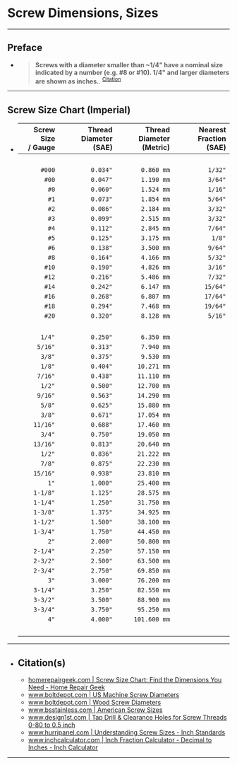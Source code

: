 <!-- https://github.com/mcavallo-git/Coding/blob/main/hardware/screws-screwdrivers/screw-dimensions-sizes.md -->

# Screw Dimensions, Sizes

<!-- ------------------------------ -->

***
## Preface
  - > **Screws with a diameter smaller than ~1/4" have a nominal size indicated by a number (e.g. #8 or #10). 1/4" and larger diameters are shown as inches.**. <sup><a href="http://www.hurripanel.com/content/218822/pdf_docs/screw_size_chart.pdf">Citation</a></sup>

<!-- ------------------------------ -->

***
## Screw Size Chart (Imperial)
  - | Screw Size<br />/ Gauge | Thread Diameter<br />(SAE) | Thread Diameter<br />(Metric) | Nearest Fraction<br />(SAE) |
    | ----------------------: | -------------------------: | ----------------------------: | --------------------------: |
    |                  <br /> |                     <br /> |                        <br /> |                      <br /> |
    |                  `#000` |                   `0.034"` |                    `0.860 mm` |                     `1/32"` |
    |                   `#00` |                   `0.047"` |                    `1.190 mm` |                     `3/64"` |
    |                    `#0` |                   `0.060"` |                    `1.524 mm` |                     `1/16"` |
    |                    `#1` |                   `0.073"` |                    `1.854 mm` |                     `5/64"` |
    |                    `#2` |                   `0.086"` |                    `2.184 mm` |                     `3/32"` |
    |                    `#3` |                   `0.099"` |                    `2.515 mm` |                     `3/32"` |
    |                    `#4` |                   `0.112"` |                    `2.845 mm` |                     `7/64"` |
    |                    `#5` |                   `0.125"` |                    `3.175 mm` |                      `1/8"` |
    |                    `#6` |                   `0.138"` |                    `3.500 mm` |                     `9/64"` |
    |                    `#8` |                   `0.164"` |                    `4.166 mm` |                     `5/32"` |
    |                   `#10` |                   `0.190"` |                    `4.826 mm` |                     `3/16"` |
    |                   `#12` |                   `0.216"` |                    `5.486 mm` |                     `7/32"` |
    |                   `#14` |                   `0.242"` |                    `6.147 mm` |                    `15/64"` |
    |                   `#16` |                   `0.268"` |                    `6.807 mm` |                    `17/64"` |
    |                   `#18` |                   `0.294"` |                    `7.468 mm` |                    `19/64"` |
    |                   `#20` |                   `0.320"` |                    `8.128 mm` |                     `5/16"` |
    |                  <br /> |                     <br /> |                        <br /> |                      <br /> |
    |                  `1/4"` |                   `0.250"` |                    `6.350 mm` |                             |
    |                 `5/16"` |                   `0.313"` |                    `7.940 mm` |                             |
    |                  `3/8"` |                   `0.375"` |                    `9.530 mm` |                             |
    |                  `1/8"` |                   `0.404"` |                   `10.271 mm` |                             |
    |                 `7/16"` |                   `0.438"` |                   `11.110 mm` |                             |
    |                  `1/2"` |                   `0.500"` |                   `12.700 mm` |                             |
    |                 `9/16"` |                   `0.563"` |                   `14.290 mm` |                             |
    |                  `5/8"` |                   `0.625"` |                   `15.880 mm` |                             |
    |                  `3/8"` |                   `0.671"` |                   `17.054 mm` |                             |
    |                `11/16"` |                   `0.688"` |                   `17.460 mm` |                             |
    |                  `3/4"` |                   `0.750"` |                   `19.050 mm` |                             |
    |                `13/16"` |                   `0.813"` |                   `20.640 mm` |                             |
    |                  `1/2"` |                   `0.836"` |                   `21.222 mm` |                             |
    |                  `7/8"` |                   `0.875"` |                   `22.230 mm` |                             |
    |                `15/16"` |                   `0.938"` |                   `23.810 mm` |                             |
    |                    `1"` |                   `1.000"` |                   `25.400 mm` |                             |
    |                `1-1/8"` |                   `1.125"` |                   `28.575 mm` |                             |
    |                `1-1/4"` |                   `1.250"` |                   `31.750 mm` |                             |
    |                `1-3/8"` |                   `1.375"` |                   `34.925 mm` |                             |
    |                `1-1/2"` |                   `1.500"` |                   `38.100 mm` |                             |
    |                `1-3/4"` |                   `1.750"` |                   `44.450 mm` |                             |
    |                    `2"` |                   `2.000"` |                   `50.800 mm` |                             |
    |                `2-1/4"` |                   `2.250"` |                   `57.150 mm` |                             |
    |                `2-3/2"` |                   `2.500"` |                   `63.500 mm` |                             |
    |                `2-3/4"` |                   `2.750"` |                   `69.850 mm` |                             |
    |                    `3"` |                   `3.000"` |                   `76.200 mm` |                             |
    |                `3-1/4"` |                   `3.250"` |                   `82.550 mm` |                             |
    |                `3-3/2"` |                   `3.500"` |                   `88.900 mm` |                             |
    |                `3-3/4"` |                   `3.750"` |                   `95.250 mm` |                             |
    |                    `4"` |                   `4.000"` |                  `101.600 mm` |                             |
    |                  <br /> |                     <br /> |                        <br /> |                      <br /> |



***

- ## Citation(s)
  - [homerepairgeek.com | Screw Size Chart: Find the Dimensions You Need - Home Repair Geek](https://homerepairgeek.com/tips/screw-size-chart.html)
  - [www.boltdepot.com | US Machine Screw Diameters](https://www.boltdepot.com/fastener-information/machine-screws/machine-screw-diameter.aspx)
  - [www.boltdepot.com | Wood Screw Diameters](https://www.boltdepot.com/fastener-information/wood-screws/Wood-Screw-Diameter.aspx)
  - [www.bsstainless.com | American Screw Sizes](https://www.bsstainless.com/american-screw-sizes)
  - [www.design1st.com | Tap Drill & Clearance Holes for Screw Threads 0-80 to 0.5 inch](https://www.design1st.com/Design-Resource-Library/engineering_data/TapDrillClearanceHoles.pdf)
  - [www.hurripanel.com | Understanding Screw Sizes - Inch Standards](http://www.hurripanel.com/content/218822/pdf_docs/screw_size_chart.pdf)
  - [www.inchcalculator.com | Inch Fraction Calculator - Decimal to Inches - Inch Calculator](https://www.inchcalculator.com/inch-fraction-calculator/)

***

